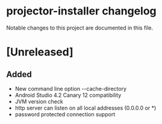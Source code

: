 
# projector-installer changelog

Notable changes to this project are documented in this file.

# [Unreleased]

## Added 
 - New command line option --cache-directory
 - Android Studio 4.2 Canary 12 compatibility
 - JVM version check
 - http server can listen on all local addresses (0.0.0.0 or *)
 - password protected connection support